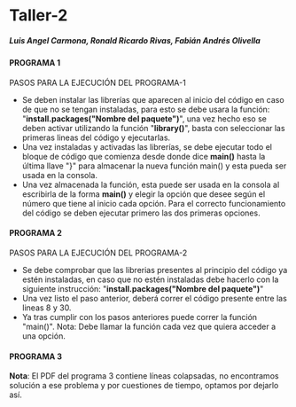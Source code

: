 # Taller-2
##### Luis Angel Carmona, Ronald Ricardo Rivas, Fabián Andrés Olivella

#### PROGRAMA 1 ####
PASOS PARA LA EJECUCIÓN DEL PROGRAMA-1

- Se deben instalar las librerías que aparecen al inicio del código en caso de que no se tengan instaladas, para esto se debe usara la función: "**install.packages("Nombre del paquete")**", una vez hecho eso se deben activar utilizando la función "**library()**", basta con seleccionar las primeras lineas del código y ejecutarlas.
- Una vez instaladas y activadas las librerías, se debe ejecutar todo el bloque de código que comienza desde donde dice **main()** hasta la última llave "}" para almacenar la nueva función main() y esta pueda ser usada en la consola.
- Una vez almacenada la función, esta puede ser usada en la consola al escribirla de la forma **main()** y elegir la opción que desee según el número que tiene al inicio cada opción. Para el correcto funcionamiento del código se deben ejecutar primero las dos primeras opciones.

#### PROGRAMA 2 ####
PASOS PARA LA EJECUCIÓN DEL PROGRAMA-2

- Se debe comprobar que las librerias presentes al principio del código ya estén instaladas, en caso que no estén instaladas debe hacerlo con la siguiente instrucción:
"**install.packages("Nombre del paquete")**"
- Una vez listo el paso anterior, deberá correr el código presente entre las lineas 8 y 30.
- Ya tras cumplir con los pasos anteriores puede correr la función "main()".
    Nota: Debe llamar la función cada vez que quiera acceder a una opción.

#### PROGRAMA 3 ####
**Nota**: El PDF del programa 3 contiene líneas colapsadas, no encontramos solución a ese problema y por cuestiones de tiempo, optamos por dejarlo así.
